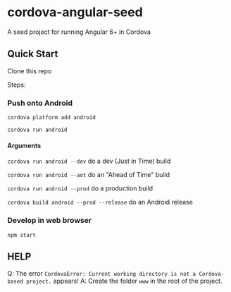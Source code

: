 # cordova-angular-seed
A seed project for running Angular 6+ in Cordova

## Quick Start
Clone this repo

Steps:

### Push onto Android
```
cordova platform add android

cordova run android

```
#### Arguments
`cordova run android --dev` do a dev (Just in Time) build

`cordova run android --aot` do an "Ahead of Time" build

`cordova run android --prod` do a production build

`cordova build android --prod --release` do an Android release

### Develop in web browser
```
npm start
```

## HELP
Q: The error `CordovaError: Current working directory is not a Cordova-based project.` appears!
A: Create the folder `www` in the root of the project.
